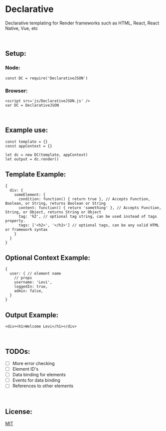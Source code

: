 # Declarative
Declarative templating for Render frameworks such as HTML, React, React Native, Vue, etc

<br>

## Setup: ##
### Node: ###
```
const DC = require('DeclarativeJSON')
```
### Browser: ###
```
<script src='js/DeclarativeJSON.js' />
var DC = DeclarativeJSON
```

<br>

## Example use: ##
```
const template = {}
const appContext = {}

let dc = new DC(template, appContext)
let output = dc.render()
```

## Template Example: ###
```
{
  div: {
    someElement: {
      condition: function() { return true }, // Accepts Function, Boolean, or String, returns Boolean or String
      content: function() { return 'something' }, // Accepts Function, String, or Object, returns String or Object
      tag: 'h2', // optional tag string, can be used instead of tags property.
      tags: ['<h2>', '</h2>'] // optional tags, can be any valid HTML or framework syntax
    }
  }
}
```

## Optional Context Example: ##
```
{
  user: { // element name
    // props
    username: 'Levi',
    loggedIn: true,
    admin: false,
  }
}
```

## Output Example: ##
```
<div><h1>Welcome Levi</h1></div>
```

<br>

## TODOs: ##
- [ ] More error checking
- [ ] Element ID's
- [ ] Data binding for elements
- [ ] Events for data binding
- [ ] References to other elements

<br>

## License: ##
[MIT](https://github.com/bugs181/DeclarativeJSON/blob/master/LICENSE)
